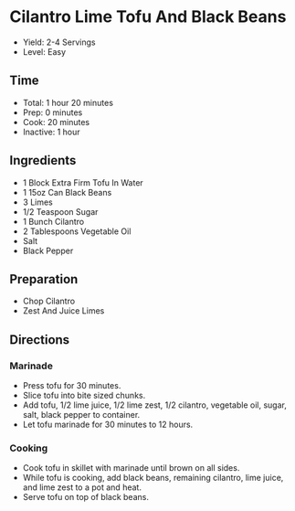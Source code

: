 # Cilantro Lime Tofu And Black Beans

* Yield: 2-4 Servings
* Level: Easy

## Time

* Total: 1 hour 20 minutes
* Prep: 0 minutes
* Cook: 20 minutes
* Inactive: 1 hour

## Ingredients

* 1 Block Extra Firm Tofu In Water
* 1 15oz Can Black Beans
* 3 Limes
* 1/2 Teaspoon Sugar
* 1 Bunch Cilantro
* 2 Tablespoons Vegetable Oil
* Salt
* Black Pepper

## Preparation

* Chop Cilantro
* Zest And Juice Limes

## Directions

### Marinade

* Press tofu for 30 minutes.
* Slice tofu into bite sized chunks.
* Add tofu, 1/2 lime juice, 1/2 lime zest, 1/2 cilantro, vegetable oil, sugar, salt, black pepper to container.
* Let tofu marinade for 30 minutes to 12 hours.

### Cooking

* Cook tofu in skillet with marinade until brown on all sides.
* While tofu is cooking, add black beans, remaining cilantro, lime juice, and lime zest to a pot and heat.
* Serve tofu on top of black beans.